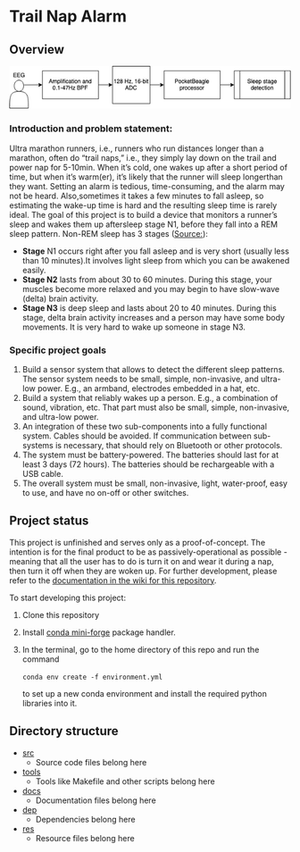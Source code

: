 # Trail Nap Alarm
## Overview
![Abstract block diagram](res/figures/docFigs/device_abstract.png)
### Introduction and problem statement:
Ultra marathon runners, i.e., runners who run distances longer than a marathon, often do “trail naps,” i.e., they simply lay down on the trail and power nap for 5-10min. When it’s cold, one wakes up after a short period of time, but when it’s warm(er), it’s likely that the runner will sleep longerthan they want. Setting an alarm is tedious, time-consuming, and the alarm may not be heard. Also,sometimes it takes a few minutes to fall asleep, so estimating the wake-up time is hard and the resulting sleep time is rarely ideal.
The goal of this project is to build a device that monitors a runner’s sleep and wakes them up aftersleep stage N1, before they fall into a REM sleep pattern. Non-REM sleep has 3 stages ([Source:](https://www.uofmhealth.org/health-library/hw48331)):
* **Stage** N1 occurs right after you fall asleep and is very short (usually less than 10 minutes).It involves light sleep from which you can be awakened easily.
* **Stage N2** lasts from about 30 to 60 minutes. During this stage, your muscles become more relaxed and you may begin to have slow-wave (delta) brain activity.
* **Stage N3** is deep sleep and lasts about 20 to 40 minutes. During this stage, delta brain activity increases and a person may have some body movements. It is very hard to wake up someone in stage N3.

### Specific project goals
1. Build a sensor system that allows to detect the different sleep patterns. The sensor system needs to be small, simple, non-invasive, and ultra-low power. E.g., an armband, electrodes embedded in a hat, etc.
2. Build a system that reliably wakes up a person. E.g., a combination of sound, vibration, etc. That part must also be small, simple, non-invasive, and ultra-low power.
3. An integration of these two sub-components into a fully functional system. Cables should be avoided. If communication between sub-systems is necessary, that should rely on Bluetooth or other protocols.
4. The system must be battery-powered. The batteries should last for at least 3 days (72 hours). The batteries should be rechargeable with a USB cable.
5. The overall system must be small, non-invasive, light, water-proof, easy to use, and have no on-off or other switches.

## Project status
This project is unfinished and serves only as a proof-of-concept. The intention is for the final product to be as passively-operational as possible - meaning that all the user has to do is turn it on and wear it during a nap, then turn it off when they are woken up. For further development, please refer to the [documentation in the wiki for this repository](https://github.com/cteusche/TrailNapAlarm/wiki).

To start developing this project:
1. Clone this repository
2. Install [conda mini-forge](https://github.com/conda-forge/miniforge) package handler.
3. In the terminal, go to the home directory of this repo and run the command 
   
   `conda env create -f environment.yml` 
   
   to set up a new conda environment and install the required python libraries into it.

## Directory structure
* [src](https://github.com/cteusche/TrailNapAlarm/tree/main/src)
    * Source code files belong here
* [tools](https://github.com/cteusche/TrailNapAlarm/tree/main/src)
    * Tools like Makefile and other scripts belong here
* [docs](https://github.com/cteusche/tree/main/TrailNapAlarm/docs)
    * Documentation files belong here
* [dep](https://github.com/cteusche/tree/main/TrailNapAlarm/dep)
    * Dependencies belong here
* [res](https://github.com/cteusche/tree/main/TrailNapAlarm/res)
    * Resource files belong here

